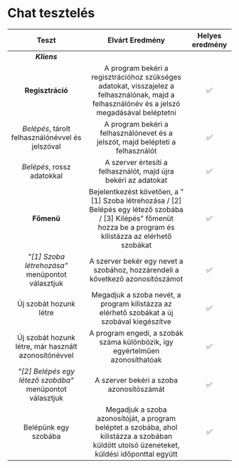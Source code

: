 # Chat tesztelés

| Teszt | Elvárt Eredmény | Helyes eredmény |
| :------------: | :-------------: | :-------------: |
| ***Kliens*** | | |
| **Regisztráció** | A program bekéri a regisztrációhoz szükséges adatokat, visszajelez a felhasználónak, majd a felhasználónév és a jelszó megadásával beléptetni | :white_check_mark: |
| *Belépés*, tárolt felhasználónévvel és jelszóval | A program bekéri a felhasználónevet és a jelszót, majd belépteti a felhasználót | :white_check_mark: |
| *Belépés*, rossz adatokkal | A szerver értesíti a felhasználót, majd újra bekéri az adatokat |  :white_check_mark: |
| **Főmenü** | Bejelentkezést követően, a "[1] Szoba létrehozása / [2] Belépés egy létező szobába / [3] Kilépés" főmenüt hozza be a program és kilistázza az elérhető szobákat | :white_check_mark: |
| *"[1] Szoba létrehozása"* menüpontot választjuk | A szerver bekér egy nevet a szobához, hozzárendeli a következő azonosítószámot | :white_check_mark: |
| Új szobát hozunk létre | Megadjuk a szoba nevét, a program kilistázza az elérhető szobákat a új szobával kiegészítve | :white_check_mark: |
| Új szobát hozunk létre, már használt azonosítónévvel | A program engedi, a szobák száma különbözik, így egyértelműen azonosíthatóak | :white_check_mark: |
| *"[2] Belépés egy létező szobába"* menüpontot választjuk | A szerver bekéri a szoba azonosítószámát | :white_check_mark: |
| Belépünk egy szobába | Megadjuk a szoba azonosítóját, a program beléptet a szobába, ahol kilistázza a szobában küldött utolsó üzeneteket, küldési időponttal együtt | :white_check_mark: |
